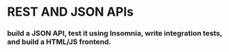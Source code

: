 # REST AND JSON APIs

### build a JSON API, test it using Insomnia, write integration tests, and build a HTML/JS frontend.
